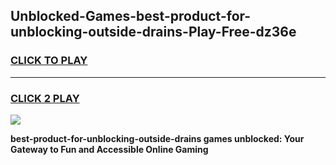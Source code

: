 
## Unblocked-Games-best-product-for-unblocking-outside-drains-Play-Free-dz36e
<h3>
<a href="https://premium76.site?title=best-product-for-unblocking-outside-drains&ref=20M">CLICK TO PLAY</a></h3>
<hr>

<h3>
<a href="https://premium76.site?title=best-product-for-unblocking-outside-drains&ref=20M">CLICK 2 PLAY</a>
  
</h3>

<a href="https://premium76.site?title=best-product-for-unblocking-outside-drains&ref=19M"><img src="https://clearcache.store/games.png"></a>


**best-product-for-unblocking-outside-drains games unblocked: Your Gateway to Fun and Accessible Online Gaming**
